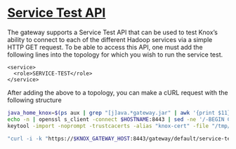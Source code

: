 # [Service Test API ](https://knox.apache.org/books/knox-2-0-0/user-guide.html#Service+Test+API)



The gateway supports a Service Test API that can be used to test Knox’s ability to connect to each of the different Hadoop services via a simple HTTP GET request. To be able to access this API, one must add the following lines into the topology for which you wish to run the service test.
```
<service>
  <role>SERVICE-TEST</role>
</service>
```
After adding the above to a topology, you can make a cURL request with the following structure


```bash
java_home_knox=$(ps aux | grep "[j]ava.*gateway.jar" | awk '{print $11}' | xargs dirname | xargs dirname)
echo -n | openssl s_client -connect $HOSTNAME:8443 | sed -ne '/-BEGIN CERTIFICATE-/,/-END CERTIFICATE-/p' > /tmp/knoxcert.crt
keytool -import -noprompt -trustcacerts -alias "knox-cert" -file "/tmp/knoxcert.crt" -keystore "$java_home_knox/jre/lib/security/cacerts" -storepass "changeit"

"curl -i -k "https://$KNOX_GATEWAY_HOST:8443/gateway/default/service-test?username=admin&password=admin-password"
```

